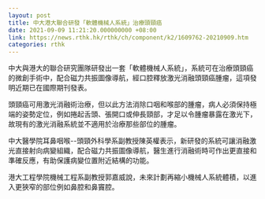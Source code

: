 ```yaml
---
layout: post
title: 中大港大聯合研發「軟體機械人系統」治療頭頸癌
date: 2021-09-09 11:21:20.000000000 +08:00
link: https://news.rthk.hk/rthk/ch/component/k2/1609762-20210909.htm
categories: rthk
---
```


中大與港大的聯合研究團隊研發出一套「軟體機械人系統」，系統可在治療頭頸癌的微創手術中，配合磁力共振圖像導航，經口腔釋放激光消融頭頸癌腫瘤，這項發明近期已在國際期刊發表。

頭頸癌可用激光消融術治療，但以此方法消除口咽和喉部的腫瘤，病人必須保持極端的姿勢定位，例如捲起舌頭、張開口或伸長頸部，才足以令腫瘤暴露在激光下，故現有的激光消融系統並不適用於治療那些部位的腫瘤。

中大醫學院耳鼻咽喉--頭頸外科學系副教授陳英權表示，新研發的系統可讓消融激光直接射向病變組織，配合磁力共振圖像導航，醫生進行消融術時可作出更直接和準確反應，有助保護病變位置附近結構的功能。

港大工程學院機械工程系副教授郭嘉威說，未來計劃再縮小機械人系統體積，以進入更狹窄的部位例如鼻腔和鼻竇腔。
